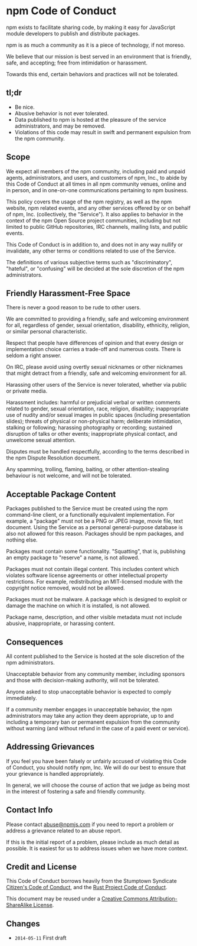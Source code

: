 # npm Code of Conduct

npm exists to facilitate sharing code, by making it easy for
JavaScript module developers to publish and distribute packages.

npm is as much a community as it is a piece of technology, if not
moreso.

We believe that our mission is best served in an environment that is
friendly, safe, and accepting; free from intimidation or harassment.

Towards this end, certain behaviors and practices will not be
tolerated.

## tl;dr

* Be nice.
* Abusive behavior is not ever tolerated.
* Data published to npm is hosted at the pleasure of the service
  administrators, and may be removed.
* Violations of this code may result in swift and permanent expulsion
  from the npm community.

## Scope

We expect all members of the npm community, including paid and unpaid
agents, administrators, and users, and customers of npm, Inc., to
abide by this Code of Conduct at all times in all npm community
venues, online and in person, and in one-on-one communications
pertaining to npm business.

This policy covers the usage of the npm registry, as well as the npm
website, npm related events, and any other services offered by or on
behalf of npm, Inc. (collectively, the "Service").  It also applies to
behavior in the context of the npm Open Source project communities,
including but not limited to public GitHub repositories, IRC channels,
mailing lists, and public events.

This Code of Conduct is in addition to, and does not in any way
nullify or invalidate, any other terms or conditions related to use of
the Service.

The definitions of various subjective terms such as "discriminatory",
"hateful", or "confusing" will be decided at the sole discretion of
the npm administrators.

## Friendly Harassment-Free Space

There is never a good reason to be rude to other users.

We are committed to providing a friendly, safe and welcoming
environment for all, regardless of gender, sexual orientation,
disability, ethnicity, religion, or similar personal characteristic.

Respect that people have differences of opinion and that every design
or implementation choice carries a trade-off and numerous costs. There
is seldom a right answer.

On IRC, please avoid using overtly sexual nicknames or other nicknames
that might detract from a friendly, safe and welcoming environment for
all.

Harassing other users of the Service is never tolerated, whether via
public or private media.

Harassment includes: harmful or prejudicial verbal or written comments
related to gender, sexual orientation, race, religion, disability;
inappropriate use of nudity and/or sexual images in public spaces
(including presentation slides); threats of physical or non-physical
harm; deliberate intimidation, stalking or following; harassing
photography or recording; sustained disruption of talks or other
events; inappropriate physical contact, and unwelcome sexual
attention.

Disputes must be handled respectfully, according to the terms
described in the npm Dispute Resolution document.

Any spamming, trolling, flaming, baiting, or other attention-stealing
behaviour is not welcome, and will not be tolerated.

## Acceptable Package Content

Packages published to the Service must be created using the npm
command-line client, or a functionally equivalent implementation.  For
example, a "package" must not be a PNG or JPEG image, movie file, text
document.  Using the Service as a personal general-purpose database is
also not allowed for this reason.  Packages should be npm packages,
and nothing else.

Packages must contain some functionality.  "Squatting", that is,
publishing an empty package to "reserve" a name, is not allowed.

Packages must not contain illegal content.  This includes content
which violates software license agreements or other intellectual
property restrictions.  For example, redistributing an MIT-licensed
module with the copyright notice removed, would not be allowed.

Packages must not be malware.  A package which is designed to exploit
or damage the machine on which it is installed, is not allowed.

Package name, description, and other visible metadata must not include
abusive, inappropriate, or harassing content.

## Consequences

All content published to the Service is hosted at the sole discretion
of the npm administrators.

Unacceptable behavior from any community member, including sponsors
and those with decision-making authority, will not be tolerated.

Anyone asked to stop unacceptable behavior is expected to comply
immediately.

If a community member engages in unacceptable behavior, the npm
administrators may take any action they deem appropriate, up to and
including a temporary ban or permanent expulsion from the community
without warning (and without refund in the case of a paid event or
service).

## Addressing Grievances

If you feel you have been falsely or unfairly accused of violating
this Code of Conduct, you should notify npm, Inc.  We will do our best
to ensure that your grievance is handled appropriately.

In general, we will choose the course of action that we judge as being
most in the interest of fostering a safe and friendly community.

## Contact Info

Please contact <abuse@npmjs.com> if you need to report a problem or
address a grievance related to an abuse report.

If this is the initial report of a problem, please include as much
detail as possible.  It is easiest for us to address issues when we
have more context.

## Credit and License

This Code of Conduct borrows heavily from the Stumptown Syndicate
[Citizen's Code of Conduct](http://citizencodeofconduct.org/), and the
[Rust Project Code of
Conduct](https://github.com/mozilla/rust/wiki/Note-development-policy#conduct).

This document may be reused under a [Creative Commons
Attribution-ShareAlike
License](http://creativecommons.org/licenses/by-sa/4.0/).

## Changes

* `2014-05-11` First draft
